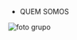 - QUEM SOMOS


![foto grupo](https://user-images.githubusercontent.com/75841641/134515832-3694bda3-732f-4e7c-9c5b-adc6304998ae.jpg)
